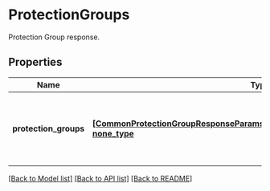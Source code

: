 # ProtectionGroups

Protection Group  response.

## Properties
Name | Type | Description | Notes
------------ | ------------- | ------------- | -------------
**protection_groups** | [**[CommonProtectionGroupResponseParams2b38269eFdbd48e8Bbea460ff18221a3], none_type**](CommonProtectionGroupResponseParams2b38269eFdbd48e8Bbea460ff18221a3.md) | Specifies the list of Protection Groups which were returned by the request. | [optional] 

[[Back to Model list]](../README.md#documentation-for-models) [[Back to API list]](../README.md#documentation-for-api-endpoints) [[Back to README]](../README.md)


